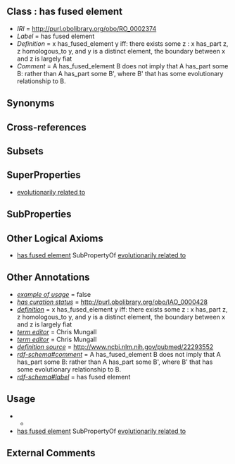 
## Class : has fused element

 * *IRI* = http://purl.obolibrary.org/obo/RO_0002374
 * *Label* = has fused element
 * *Definition* = x has_fused_element y iff: there exists some z : x has_part z, z homologous_to y, and y is a distinct element, the boundary between x and z is largely fiat
 * *Comment* = A has_fused_element B does not imply that A has_part some B: rather than A has_part some B', where B' that has some evolutionary relationship to B.

## Synonyms


## Cross-references


## Subsets


## SuperProperties

 * [evolutionarily related to](../../RO/20/RO_0002320.md)

## SubProperties


## Other Logical Axioms

 * [has fused element](../../RO/74/RO_0002374.md) SubPropertyOf [evolutionarily related to](../../RO/20/RO_0002320.md)

## Other Annotations

 * *[example of usage](../../IAO/12/IAO_0000112.md)* = false
 * *[has curation status](../../IAO/14/IAO_0000114.md)* = http://purl.obolibrary.org/obo/IAO_0000428
 * *[definition](../../IAO/15/IAO_0000115.md)* = x has_fused_element y iff: there exists some z : x has_part z, z homologous_to y, and y is a distinct element, the boundary between x and z is largely fiat
 * *[term editor](../../IAO/17/IAO_0000117.md)* = Chris Mungall
 * *[term editor](../../IAO/17/IAO_0000117.md)* = Chris Mungall
 * *[definition source](../../IAO/19/IAO_0000119.md)* = http://www.ncbi.nlm.nih.gov/pubmed/22293552
 * *[rdf-schema#comment](../../nt/rdf-schema#comment.md)* = A has_fused_element B does not imply that A has_part some B: rather than A has_part some B', where B' that has some evolutionary relationship to B.
 * *[rdf-schema#label](../../el/rdf-schema#label.md)* = has fused element

## Usage

 * -
 * [has fused element](../../RO/74/RO_0002374.md) SubPropertyOf [evolutionarily related to](../../RO/20/RO_0002320.md)

## External Comments

